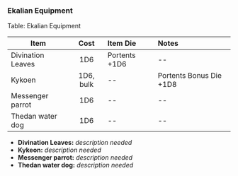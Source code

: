 ### Ekalian Equipment

Table: Ekalian Equipment

| Item              | Cost      | Item Die      | Notes                   |
| ----------------- | :-------: | :------------ | :---------------------- |
| Divination Leaves | 1D6       | Portents +1D6 | --                      |
| Kykoen            | 1D6, bulk | --            | Portents Bonus Die +1D8 |
| Messenger parrot  | 1D6       | --            | --                      |
| Thedan water dog  | 1D6       | --            | --                      |

- **Divination Leaves:** *description needed*
- **Kykeon:** *description needed*
- **Messenger parrot:** *description needed*
- **Thedan water dog:** *description needed*

